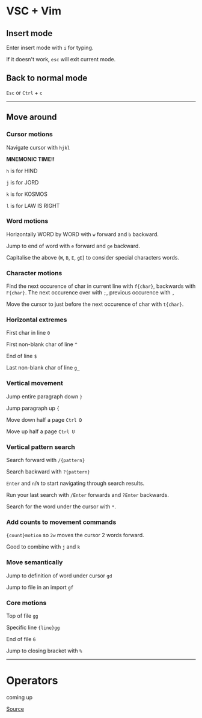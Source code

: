 # VSC + Vim

## Insert mode

Enter insert mode with `i` for typing.

If it doesn't work, `esc` will exit current mode.

## Back to normal mode

`Esc` or `Ctrl` + `c`

---

## Move around

### Cursor motions

Navigate cursor with `hjkl`

**MNEMONIC TIME!!**

`h` is for HIND

`j` is for JORD

`k` is for KOSMOS

`l` is for LAW IS RIGHT

### Word motions

Horizontally WORD by WORD with `w` forward and `b` backward.

Jump to end of word with `e` forward and `ge` backward.

Capitalise the above (`W`, `B`, `E`, `gE`) to consider special characters words.

### Character motions

Find the next occurence of char in current line with `f{char}`, backwards with `F{char}`. The next occurence over with `;`, previous occurence with `,`

Move the cursor to just before the next occurence of char with `t{char}`.

### Horizontal extremes

First char in line `0`

First non-blank char of line `^`

End of line `$`

Last non-blank char of line `g_`

### Vertical movement

Jump entire paragraph down `}`

Jump paragraph up `{`

Move down half a page `Ctrl D`

Move up half a page `Ctrl U`

### Vertical pattern search

Search forward with `/{pattern}`

Search backward with `?{pattern}`

`Enter` and `n`/`N` to start navigating through search results.

Run your last search with `/Enter` forwards and `?Enter` backwards.

Search for the word under the cursor with `*`.

### Add counts to movement commands

`{count}motion` so `2w` moves the cursor 2 words forward.

Good to combine with `j` and `k`

### Move semantically

Jump to definition of word under cursor `gd`

Jump to file in an import `gf`

### Core motions

Top of file `gg`

Specific line `{line}gg`

End of file `G`

Jump to closing bracket with `%`

---

# Operators

coming up


[Source](https://www.barbarianmeetscoding.com/blog/2019/02/08/boost-your-coding-fu-with-vscode-and-vim)
